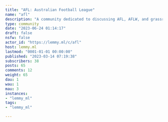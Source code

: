 ```yaml
---
title: "AFL: Australian Football League" 
name: "afl"
description: "A community dedicated to discussing AFL, AFLW, and grassroots footy."
type: community
date: "2023-06-24 01:14:17"
draft: false
nsfw: false
actor_id: "https://lemmy.ml/c/afl"
host: lemmy.ml
lastmod: "0001-01-01 00:00:00"
published: "2023-03-14 07:19:38"
subscribers: 38
posts: 65
comments: 12
weight: 65
dau: 1
wau: 1
mau: 3
instances:
- "lemmy_ml"
tags: 
- "lemmy_ml"

---
```

